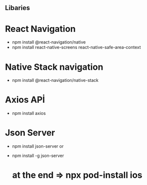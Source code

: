 ## Libaries

# React Navigation

- npm install @react-navigation/native
- npm install react-native-screens react-native-safe-area-context

# Native Stack navigation

- npm install @react-navigation/native-stack

# Axios APİ

- npm install axios

# Json Server

- npm install json-server
  or
- npm install -g json-server

  # at the end => npx pod-install ios
